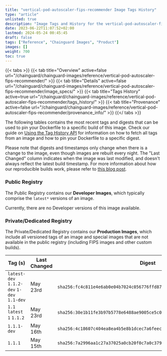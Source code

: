 ```yaml
---
title: "vertical-pod-autoscaler-fips-recommender Image Tags History"
type: "article"
unlisted: true
description: "Image Tags and History for the vertical-pod-autoscaler-fips-recommender Chainguard Image"
date: 2023-06-22T11:07:52+02:00
lastmod: 2024-05-24 00:45:45
draft: false
tags: ["Reference", "Chainguard Images", "Product"]
images: []
weight: 700
toc: true
---
```


{{< tabs >}}
{{< tab title="Overview" active=false url="/chainguard/chainguard-images/reference/vertical-pod-autoscaler-fips-recommender/" >}}
{{< tab title="Details" active=false url="/chainguard/chainguard-images/reference/vertical-pod-autoscaler-fips-recommender/image_specs/" >}}
{{< tab title="Tags History" active=true url="/chainguard/chainguard-images/reference/vertical-pod-autoscaler-fips-recommender/tags_history/" >}}
{{< tab title="Provenance" active=false url="/chainguard/chainguard-images/reference/vertical-pod-autoscaler-fips-recommender/provenance_info/" >}}
{{</ tabs >}}

The following tables contains the most recent tags and digests that can be used to pin your Dockerfile to a specific build of this image. Check our guide on [Using the Tag History API](/chainguard/chainguard-images/using-the-tag-history-api/) for information on how to fetch all tags from an image and how to pin your Dockerfile to a specific digest.

Please note that digests and timestamps only change when there is a change to the image, even though images are rebuilt every night. The "Last Changed" column indicates when the image was last modified, and doesn't always reflect the latest build timestamp. For more information about how our reproducible builds work, please refer to [this blog post](https://www.chainguard.dev/unchained/reproducing-chainguards-reproducible-image-builds).

### Public Registry
The Public Registry contains our **Developer Images**, which typically comprise the `latest*` versions of an image.

Currently, there are no Developer versions of this image available.

### Private/Dedicated Registry
The Private/Dedicated Registry contains our **Production Images**, which include all versioned tags of an image and special images that are not available in the public registry (including FIPS images and other custom builds).

| Tag (s)                                     | Last Changed | Digest                                                                    |
|---------------------------------------------|--------------|---------------------------------------------------------------------------|
|  `latest-dev` `1.1.2-dev` `1-dev` `1.1-dev` | May 23rd     | `sha256:fc4c811e4e6ab0e04b7024c056776ffd873f2b27275239a4970d1f0a4caec189` |
|  `1.1` `latest` `1` `1.1.2`                 | May 23rd     | `sha256:30e1b11fe3b97b5778e6488ae9005ce5c0cfafe50e6e72ad50e8d9ee72caf23e` |
|  `1.1.1-dev`                                | May 16th     | `sha256:4c18607c404ea8ea4b5e8b1dcec7a6feec652a0500c38f5788ba5c9dbad4aaa0` |
|  `1.1.1`                                    | May 15th     | `sha256:7a2996aa1c27a37025a0cb20f0c7a0c37991b966209ac0505b32adb6754f264f` |

